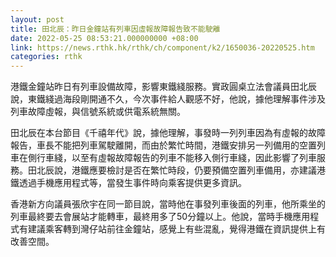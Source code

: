 ```yaml
---
layout: post
title: 田北辰：昨日金鐘站有列車因虛報故障報告致不能駛離
date: 2022-05-25 08:53:21.000000000 +08:00
link: https://news.rthk.hk/rthk/ch/component/k2/1650036-20220525.htm
categories: rthk
---
```


港鐵金鐘站昨日有列車設備故障，影響東鐵綫服務。實政圓桌立法會議員田北辰說，東鐵綫過海段剛開通不久，今次事件給人觀感不好，他說，據他理解事件涉及列車故障虛報，與信號系統或供電系統無關。

田北辰在本台節目《千禧年代》說，據他理解，事發時一列列車因為有虛報的故障報告，車長不能把列車駕駛離開，而由於繁忙時間，港鐵安排另一列備用的空置列車在側行車綫，以至有虛報故障報告的列車不能移入側行車綫，因此影響了列車服務。田北辰說，港鐵應要檢討是否在繁忙時段，仍要預備空置列車備用，亦建議港鐵透過手機應用程式等，當發生事件時向乘客提供更多資訊。

香港新方向議員張欣宇在同一節目說，當時他在事發列車後面的列車，他所乘坐的列車最終要去會展站才能轉車，最終用多了50分鐘以上。他說，當時手機應用程式有建議乘客轉到灣仔站前往金鐘站，感覺上有些混亂，覺得港鐵在資訊提供上有改善空間。
